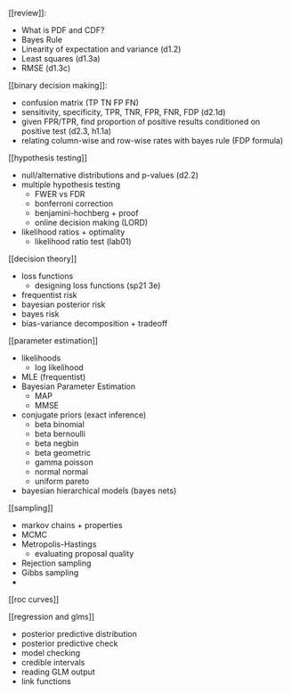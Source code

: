[[review]]: 
 - What is PDF and CDF?
 - Bayes Rule
 - Linearity of expectation and variance (d1.2)
 - Least squares (d1.3a)
 - RMSE (d1.3c)


[[binary decision making]]: 
 - confusion matrix (TP TN FP FN)
 - sensitivity, specificity, TPR, TNR, FPR, FNR, FDP (d2.1d)
 - given FPR/TPR, find proportion of positive results conditioned on positive test (d2.3, h1.1a)
 - relating column-wise and row-wise rates with bayes rule (FDP formula)

[[hypothesis testing]]
 - null/alternative distributions and p-values (d2.2)
 - multiple hypothesis testing
	 - FWER vs FDR
	 - bonferroni correction
	 - benjamini-hochberg + proof
	 - online decision making (LORD)
 - likelihood ratios + optimality
	 - likelihood ratio test (lab01)

[[decision theory]]
 - loss functions
	 - designing loss functions (sp21 3e)
 - frequentist risk
 - bayesian posterior risk
 - bayes risk
 - bias-variance decomposition + tradeoff

[[parameter estimation]]
 - likelihoods
	 - log likelihood
 - MLE (frequentist)
 - Bayesian Parameter Estimation
	 - MAP
	 - MMSE
 - conjugate priors (exact inference)
	 - beta binomial
	 - beta bernoulli
	 - beta negbin
	 - beta geometric
	 - gamma poisson
	 - normal normal
	 - uniform pareto
 - bayesian hierarchical models (bayes nets)


[[sampling]]
 - markov chains + properties
 - MCMC
 - Metropolis-Hastings
	 - evaluating proposal quality
 - Rejection sampling
 - Gibbs sampling
 -

[[roc curves]]

[[regression and glms]]
 - posterior predictive distribution
 - posterior predictive check
 - model checking
 - credible intervals
 - reading GLM output
 - link functions
